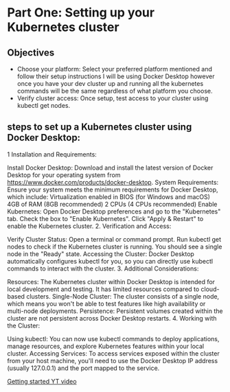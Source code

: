 # Part One: Setting up your Kubernetes cluster

## Objectives
- Choose your platform: Select your preferred platform mentioned and follow their setup instructions I will be using Docker Desktop however once you have your dev cluster up and running all the kubernetes commands will be the same regardless of what platform you choose.
- Verify cluster access: Once setup, test access to your cluster using kubectl get nodes.


## steps to set up a Kubernetes cluster using Docker Desktop:

1 Installation and Requirements:

Install Docker Desktop: Download and install the latest version of Docker Desktop for your operating system from https://www.docker.com/products/docker-desktop.
System Requirements: Ensure your system meets the minimum requirements for Docker Desktop, which include:
Virtualization enabled in BIOS (for Windows and macOS)
4GB of RAM (8GB recommended)
2 CPUs (4 CPUs recommended)
Enable Kubernetes:
Open Docker Desktop preferences and go to the "Kubernetes" tab.
Check the box to "Enable Kubernetes".
Click "Apply & Restart" to enable the Kubernetes cluster.
2. Verification and Access:

Verify Cluster Status:
Open a terminal or command prompt.
Run kubectl get nodes to check if the Kubernetes cluster is running. You should see a single node in the "Ready" state.
Accessing the Cluster:
Docker Desktop automatically configures kubectl for you, so you can directly use kubectl commands to interact with the cluster.
3. Additional Considerations:

Resources: The Kubernetes cluster within Docker Desktop is intended for local development and testing. It has limited resources compared to cloud-based clusters.
Single-Node Cluster: The cluster consists of a single node, which means you won't be able to test features like high availability or multi-node deployments.
Persistence: Persistent volumes created within the cluster are not persistent across Docker Desktop restarts.
4. Working with the Cluster:

Using kubectl: You can now use kubectl commands to deploy applications, manage resources, and explore Kubernetes features within your local cluster.
Accessing Services: To access services exposed within the cluster from your host machine, you'll need to use the Docker Desktop IP address (usually 127.0.0.1) and the port mapped to the service.

[Getting started YT video]()
